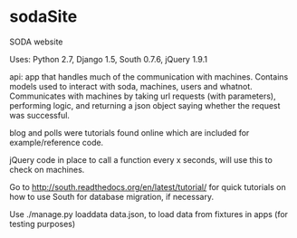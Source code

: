 sodaSite
========

SODA website

Uses:
Python 2.7, Django 1.5, South 0.7.6, jQuery 1.9.1


api: app that handles much of the communication with machines. Contains models used to interact with soda, machines, users and whatnot. 
Communicates with machines by taking url requests (with parameters), performing logic, and returning a json object saying whether the request
was successful. 

blog and polls were tutorials found online which are included for example/reference code. 

jQuery code in place to call a function every x seconds, will use this to check on machines. 

Go to http://south.readthedocs.org/en/latest/tutorial/ for quick tutorials on how to use South for database migration, if necessary. 

Use ./manage.py loaddata data.json, to load data from fixtures in apps (for testing purposes)
